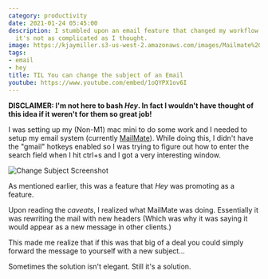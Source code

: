 ```yaml
---
category: productivity
date: 2021-01-24 05:45:00
description: I stumbled upon an email feature that changed my workflow forever - and
  it's not as complicated as I thought.
image: https://kjaymiller.s3-us-west-2.amazonaws.com/images/Mailmate%20Change%20Subject%20Box.png
tags:
- email
- hey
title: TIL You can change the subject of an Email
youtube: https://www.youtube.com/embed/1oQYPX1ov6I
---
```


**DISCLAIMER: I'm not here to bash _Hey_. In fact I wouldn't have thought of this idea if
it weren't for them so great job!**

I was setting up my (Non-M1) mac mini to do some work and I needed to setup my
email system (currently [MailMate]). While doing this, I didn't have the "gmail" hotkeys enabled so I was trying to
figure out how to enter the search field when I hit ctrl+s and I got a very interesting window.

![Change Subject Screenshot](https://kjaymiller.s3-us-west-2.amazonaws.com/images/Mailmate%20Change%20Subject%20Box.png)

As mentioned earlier, this was a feature that _Hey_ was promoting as a feature.

Upon reading the _caveats_, I realized what MailMate was doing. Essentially it
was rewriting the mail with new headers (Which was why it was saying it would
appear as a new message in other clients.)

This made me realize that if this was that big of a deal you could simply forward the message to yourself with a
new subject...

Sometimes the solution isn't elegant. Still it's a solution.

[MailMate]: https://freron.com
